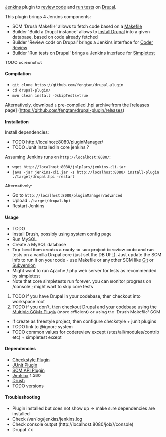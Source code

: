 [Jenkins](https://jenkins-ci.org/) plugin to [review code](https://www.drupal.org/project/coder) and [run tests](https://www.drupal.org/simpletest) on [Drupal](https://www.drupal.org/).

This plugin brings 4 Jenkins components:
 * SCM 'Drush Makefile' allows to fetch code based on a [Makefile](https://www.drupal.org/node/1432374)
 * Builder 'Build a Drupal instance' allows to [install Drupal](https://www.drupal.org/documentation/install/developers) into a given database, based on code already fetched
 * Builder 'Review code on Drupal' brings a Jenkins interface for [Coder Review](https://www.drupal.org/project/coder)
 * Builder 'Run tests on Drupal' brings a Jenkins interface for [Simpletest](https://www.drupal.org/simpletest)

TODO screenshot

#### Compilation

 * `git clone https://github.com/fengtan/drupal-plugin`
 * `cd drupal-plugin/`
 * `mvn clean install -DskipTests=true`
 
Alternatively, download a pre-compiled .hpi archive from the [releases page] (https://github.com/fengtan/drupal-plugin/releases)

#### Installation

Install dependencies:
 * TODO http://localhost:8080/pluginManager/
 * TODO Junit installed in core jenkins ?

Assuming Jenkins runs on `http://localhost:8080/`:
 * `wget http://localhost:8080/jnlpJars/jenkins-cli.jar`
 * `java -jar jenkins-cli.jar -s http://localhost:8080/ install-plugin ./target/drupal.hpi -restart`

Alternatively:
 * Go to `http://localhost:8080/pluginManager/advanced`
 * Upload `./target/drupal.hpi`
 * Restart Jenkins

#### Usage

 * TODO
 * Install Drush, possibly using system config page
 * Run MySQL
 * Create a MySQL database
 * Top-level item creates a ready-to-use project to review code and run tests on a vanilla Drupal core (just set the DB URL). Just update the SCM info to run it on your code - use Makefile or any other SCM like [Git](https://wiki.jenkins-ci.org/display/JENKINS/Git+Plugin) or [Subversion](https://wiki.jenkins-ci.org/display/JENKINS/Subversion+Plugin)
 * Might want to run Apache / php web server for tests as recommended by simpletest
 * Note that core simpletests run forever. you can monitor progress on /console ; might want to skip core tests
 1. TODO if you have Drupal in your codebase, then checkout into workspace root
 2. TODO if you don't, then checkout Drupal and your codebase using the [Multiple SCMs Plugin](https://wiki.jenkins-ci.org/display/JENKINS/Multiple+SCMs+Plugin) (more efficient) or using the 'Drush Makefile' SCM
 * If create as freestyle project, then configure checkstyle + junit plugins
 * TODO link to @ignore system
 * TODO common values for codereview except (sites/all/modules/contrib etc) + simpletest except

#### Dependencies

 * [Checkstyle Plugin](https://wiki.jenkins-ci.org/display/JENKINS/Checkstyle+Plugin)
 * [JUnit Plugin](https://wiki.jenkins-ci.org/display/JENKINS/JUnit+Plugin)
 * [SCM API Plugin](https://wiki.jenkins-ci.org/display/JENKINS/SCM+API+Plugin)
 * [Jenkins](https://jenkins-ci.org/changelog) 1.580
 * [Drush](http://www.drush.org/en/master/install/)
 * TODO versions

#### Troubleshooting

 * Plugin installed but does not show up => make sure dependencies are installed
 * Check /var/log/jenkins/jenkins.log
 * Check console output (http://localhost:8080/job/<myjob>/<id>/console)
 * Drupal 7.x
